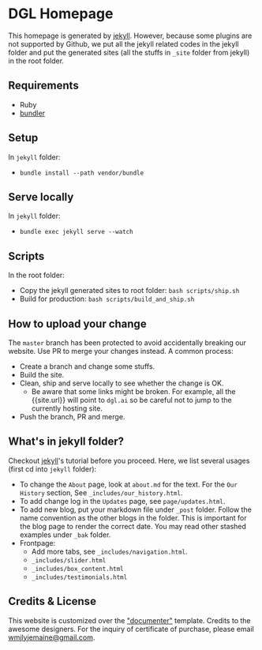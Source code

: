 DGL Homepage
============

This homepage is generated by [jekyll](https://jekyllrb.com/tutorials/home/). However, because some plugins are not
supported by Github, we put all the jekyll related codes in the jekyll folder and put
the generated sites (all the stuffs in `_site` folder from jekyll) in the root folder.

Requirements
------------
* Ruby
* [bundler](https://bundler.io/)

Setup
-----
In `jekyll` folder:
* `bundle install --path vendor/bundle`

Serve locally
-------------
In `jekyll` folder:
* `bundle exec jekyll serve --watch`

Scripts
-------
In the root folder:
* Copy the jekyll generated sites to root folder: `bash scripts/ship.sh`
* Build for production: `bash scripts/build_and_ship.sh`

How to upload your change
-------------------------
The `master` branch has been protected to avoid accidentally breaking our website.
Use PR to merge your changes instead. A common process:
* Create a branch and change some stuffs.
* Build the site.
* Clean, ship and serve locally to see whether the change is OK.
  - Be aware that some links might be broken. For example, all the {{site.url}} will point to
    `dgl.ai` so be careful not to jump to the currently hosting site.
* Push the branch, PR and merge.

What's in jekyll folder?
------------------------
Checkout [jekyll](https://jekyllrb.com/tutorials/home/)'s tutorial before you proceed. Here, we list several usages (first cd into
`jekyll` folder):

* To change the `About` page, look at `about.md` for the text. For the `Our History` section,
  See `_includes/our_history.html`.
* To add change log in the `Updates` page, see `page/updates.html`.
* To add new blog, put your markdown file under `_post` folder. Follow the name convention as
  the other blogs in the folder. This is important for the blog page to render the correct date.
  You may read other stashed examples under `_bak` folder.
* Frontpage:
  - Add more tabs, see `_includes/navigation.html`.
  - `_includes/slider.html`
  - `_includes/box_content.html`
  - `_includes/testimonials.html`

Credits & License
-----------------
This website is customized over the ["documenter"](https://themeforest.net/item/documenter-all-in-one-support-knowledgebase-documentation-website-jekyll-template/21417158) template. Credits to the awesome designers.
For the inquiry of certificate of purchase, please email wmjlyjemaine@gmail.com.
